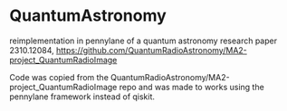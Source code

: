 # QuantumAstronomy
reimplementation in pennylane of a quantum astronomy research paper 2310.12084, https://github.com/QuantumRadioAstronomy/MA2-project_QuantumRadioImage

Code was copied from the QuantumRadioAstronomy/MA2-project_QuantumRadioImage repo and was made to works using the pennylane framework instead of qiskit.

